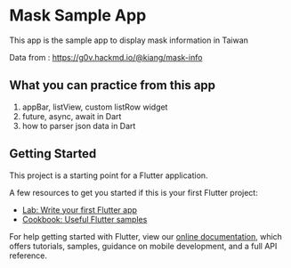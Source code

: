 # Mask Sample App

This app is the sample app to display mask information in Taiwan

Data from : https://g0v.hackmd.io/@kiang/mask-info

## What you can practice from this app
1. appBar, listView, custom listRow widget 
2. future, async, await in Dart
3. how to parser json data in Dart

## Getting Started

This project is a starting point for a Flutter application.

A few resources to get you started if this is your first Flutter project:

- [Lab: Write your first Flutter app](https://flutter.dev/docs/get-started/codelab)
- [Cookbook: Useful Flutter samples](https://flutter.dev/docs/cookbook)

For help getting started with Flutter, view our
[online documentation](https://flutter.dev/docs), which offers tutorials,
samples, guidance on mobile development, and a full API reference.
